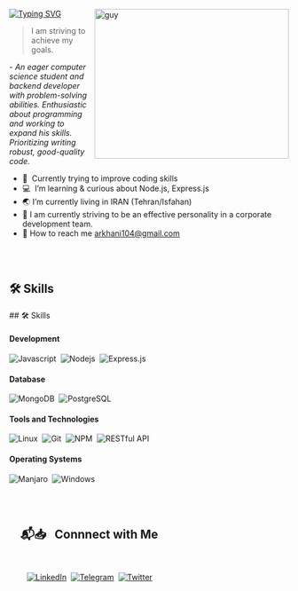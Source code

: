 <img align="right" height="270px" alt="guy" width="350" src="https://i.pinimg.com/originals/e4/26/70/e426702edf874b181aced1e2fa5c6cde.gif" /> </a>

<a href="https://git.io/typing-svg"><img src="https://readme-typing-svg.herokuapp.com?font=Josefin+Sans&pause=1000&width=435&lines=Hey%F0%9F%91%8B.+It%60s+AliReza+Khani.;Node.JS+learner+%F0%9F%91%80" alt="Typing SVG" /></a>

> I am striving to achieve my goals.
> <br />

 <p>- <i>An eager computer science student and backend developer with problem-solving abilities. Enthusiastic about programming and working to expand his skills. Prioritizing writing robust, good-quality code.</i></p>

-   🌱 &nbsp;Currently trying to improve coding skills
-   :computer: &nbsp;I’m learning & curious about Node.js, Express.js
-   🌏 I’m currently living in IRAN (Tehran/Isfahan)
-   📝 I am currently striving to be an effective personality in a corporate development team.
-   💬 How to reach me arkhani104@gmail.com

<br><br>

## 🛠️ Skills

<div>
  ## 🛠️ Skills

#### Development

![Javascript](https://img.shields.io/badge/JavaScript-F7DF1E?style=flat&logo=javascript&logoColor=black)&nbsp;
![Nodejs](https://img.shields.io/badge/Node.js-558564?style=flat&logo=node.js&logoColor=white)&nbsp;
![Express.js](https://img.shields.io/badge/express.js-%23404d59.svg?style=flat&logo=express&logoColor=%2361DAFB)&nbsp;

#### Database

![MongoDB](https://img.shields.io/badge/MongoDB-092E20?style=flat&logo=mongodb&logoColor=green)&nbsp;
![PostgreSQL](https://img.shields.io/badge/PostgreSQL-316192?style=flat&logo=postgresql&logoColor=green)

#### Tools and Technologies

![Linux](https://img.shields.io/badge/Linux-05122A?style=flat&logo=linux&logoColor=white)&nbsp;
![Git](https://img.shields.io/badge/-Git-05122A?style=flat&logo=git)&nbsp;
![NPM](https://img.shields.io/badge/npm-CB3837?style=flat&logo=npm&logoColor=white)&nbsp;
![RESTful API](https://img.shields.io/badge/RESTfulAPI-109989?style=flat)

#### Operating Systems

![Manjaro](https://img.shields.io/badge/Manjaro_Linux-557C94?logo=manjaro&logoColor=white)&nbsp;
![Windows](https://img.shields.io/badge/Windows-0078D6?logo=windows&logoColor=white)

</div>

<br><br>

## &nbsp; &nbsp; 📬📥 &nbsp; Connnect with Me

<br/>

&nbsp; &nbsp; &nbsp; &nbsp; <a href="www.linkedin.com/in/alirezakhani104"><img src="https://img.shields.io/badge/linkedin-%230077B5.svg?&style=for-the-badge&logo=linkedin&logoColor=white" alt="LinkedIn" /></a>&nbsp;
<a href="http://t.me/arkhani104"><img src="https://img.shields.io/badge/telegram-00B4FF.svg?&style=for-the-badge&logo=telegram&logoColor=white" alt="Telegram" /></a>&nbsp;
<a href="https://twitter.com/Khan1_ar"><img src="https://img.shields.io/badge/x%20(twiiter)-000000.svg?&style=for-the-badge&logo=twitter&logoColor=white" alt="Twitter" /></a>
